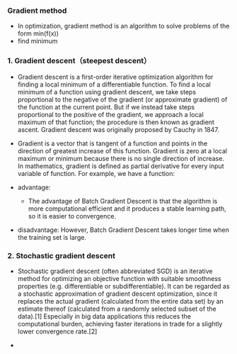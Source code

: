 ### Gradient method
  - In optimization, gradient method is an algorithm to solve problems of the form 
    min(f(x))
  - find minimum 
  
### 1. Gradient descent（steepest descent）
  - Gradient descent is a first-order iterative optimization algorithm for finding
  a local minimum of a differentiable function. To find a local minimum of a 
  function using gradient descent, we take steps proportional to the negative 
  of the gradient (or approximate gradient) of the function at the current point.
  But if we instead take steps proportional to the positive of the gradient, we 
  approach a local maximum of that function; the procedure is then known
  as gradient ascent. Gradient descent was originally proposed by Cauchy in 1847.
  
  - Gradient is a vector that is tangent of a function and points in the direction of 
  greatest increase of this function. Gradient is zero at a local maximum or minimum 
  because there is no single direction of increase. In mathematics, gradient is defined
  as partial derivative for every input variable of function. For example, we have a
  function:
  
  - advantage: 
    -  The advantage of Batch Gradient Descent is that the algorithm is more computational
    efficient and it produces a stable learning path, so it is easier to convergence.
  - disadvantage: However, Batch Gradient Descent takes longer time when the training set is large.

### 2. Stochastic gradient descent
  - Stochastic gradient descent (often abbreviated SGD) is an iterative method for optimizing an objective
  function with suitable smoothness properties (e.g. differentiable or subdifferentiable).
  It can be regarded as a stochastic approximation of gradient descent optimization, 
  since it replaces the actual gradient (calculated from the entire data set) by an 
  estimate thereof (calculated from a randomly selected subset of the data).[1] Especially
  in big data applications this reduces the computational burden, achieving faster iterations
  in trade for a slightly lower convergence rate.[2]
  
  - 
  
  
  
  
  
  
